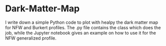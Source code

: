 # Dark-Matter-Map
I write down a simple Python code to plot with healpy the dark matter map for NFW and Burkert profiles. The .py file contains the class which does the job, while the Jupyter notebook gives an example on how to use it for the NFW generalized profile.
